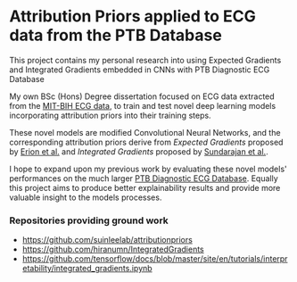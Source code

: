 # Attribution Priors applied to ECG data from the PTB Database

This project contains my personal research into using Expected Gradients and Integrated Gradients embedded in CNNs with PTB Diagnostic ECG Database

My own BSc (Hons) Degree dissertation focused on ECG data extracted from the [MIT-BIH ECG data](https://www.physionet.org/content/mitdb/1.0.0/), to train and test novel deep learning models incorporating attribution priors into their training steps.

These novel models are modified Convolutional Neural Networks, and the corresponding attribution priors derive from _Expected Gradients_ proposed by [Erion et al.](https://arxiv.org/abs/1906.10670) and _Integrated Gradients_ proposed by [Sundarajan et al.](https://arxiv.org/abs/1703.01365).

I hope to expand upon my previous work by evaluating these novel models' performances on the much larger [PTB Diagnostic ECG Database](https://physionet.org/content/ptbdb/1.0.0/). Equally this project aims to produce better explainability results and provide more valuable insight to the models processes.

### Repositories providing ground work

-   https://github.com/suinleelab/attributionpriors
-   https://github.com/hiranumn/IntegratedGradients
-   https://github.com/tensorflow/docs/blob/master/site/en/tutorials/interpretability/integrated_gradients.ipynb
